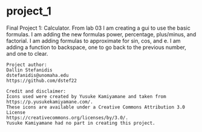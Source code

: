# project_1

Final Project 1: Calculator.
        From lab 03 I am creating a gui to use the basic formulas.
        I am adding the new formulas power, percentage, plus/minus, and factorial.
        I am adding formulas to approximate for sin, cos, and e.
        I am adding a function to backspace, one to go back to the previous number, and one to clear.
    
    Project author:
    Dallin Stefanidis
    dstefanidis@unomaha.edu
    https://github.com/dstef22
    
    Credit and disclaimer:
    Icons used were created by Yusuke Kamiyamane and taken from https://p.yusukekamiyamane.com/.
    These icons are available under a Creative Commons Attribution 3.0 License 
    https://creativecommons.org/licenses/by/3.0/.
    Yusuke Kamiyamane had no part in creating this project.
